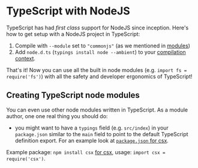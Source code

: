 # TypeScript with NodeJS
TypeScript has had *first class* support for NodeJS since inception. Here's how to get setup with a NodeJS project in TypeScript:

1. Compile with `--module` set to `"commonjs"` (as we mentioned in [modules](../project/external-modules.md))
1. Add `node.d.ts` (`typings install node --ambient`) to your [compilation context](../project/compilation-context.md).

That's it! Now you can use all the built in node modules (e.g. `import fs = require('fs')`) with all the safety and developer ergonomics of TypeScript!


## Creating TypeScript node modules

You can even use other node modules written in TypeScript. As a module author, one one real thing you should do:

* you might want to have a `typings` field (e.g. `src/index`) in your `package.json` similar to the `main` field to point to the default TypeScript definition export. For an example look at [`package.json` for csx](https://github.com/basarat/csx/blob/gh-pages/package.json).


Example package: `npm install csx` [for csx](https://www.npmjs.com/package/csx),  usage: `import csx = require('csx')`.
